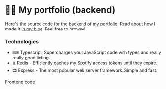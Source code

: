 # 🧑🏻 My portfolio (backend)
Here's the source code for the backend of [my portfolio](https://wyattsell.com). Read about how I made it [in my blog](https://wyattsell.medium.com/the-making-of-my-portfolio-website-5d204b018649). Feel free to browse!

### Technologies
- ⌨ Typescript: Supercharges your JavaScript code with types and really really good linting.
- ⏳ Redis - Efficiently caches my Spotify access tokens until they expire.
- 📺 Express - The most popular web server framework. Simple and fast.

[Frontend code](https://github.com/wyatt/portfolio)
